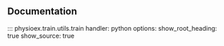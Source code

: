 ## Documentation

::: physioex.train.utils.train
    handler: python
    options:
      show_root_heading: true
      show_source: true